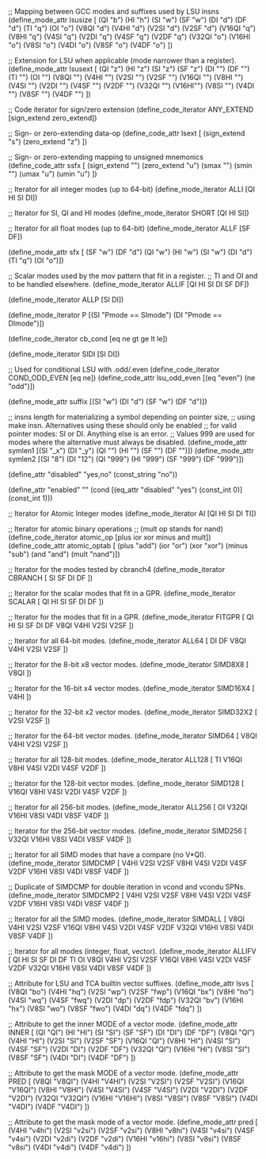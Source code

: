 ;; Mapping between GCC modes and suffixes used by LSU insns
(define_mode_attr lsusize [
  (QI "b")
  (HI "h")
  (SI "w")
  (SF "w")
  (DI "d")
  (DF "d")
  (TI "q")
  (OI "o")
  (V8QI "d")
  (V4HI "d")
  (V2SI "d")
  (V2SF "d")
  (V16QI "q")
  (V8HI "q")
  (V4SI "q")
  (V2DI "q")
  (V4SF "q")
  (V2DF "q")
  (V32QI "o")
  (V16HI "o")
  (V8SI "o")
  (V4DI "o")
  (V8SF "o")
  (V4DF "o")
])

;; Extension for LSU when applicable (mode narrower than a register).
(define_mode_attr lsusext [
  (QI "z")
  (HI "z")
  (SI "z")
  (SF "z")
  (DI "")
  (DF "")
  (TI "")
  (OI "")
  (V8QI "")
  (V4HI "")
  (V2SI "")
  (V2SF "")
  (V16QI "")
  (V8HI "")
  (V4SI "")
  (V2DI "")
  (V4SF "")
  (V2DF "")
  (V32QI "")
  (V16HI"")
  (V8SI "")
  (V4DI "")
  (V8SF "")
  (V4DF "")
])

;; Code iterator for sign/zero extension
(define_code_iterator ANY_EXTEND [sign_extend zero_extend])

;; Sign- or zero-extending data-op
(define_code_attr lsext [
  (sign_extend "s")
  (zero_extend "z")
])

;; Sign- or zero-extending mapping to unsigned mnemonics
(define_code_attr ssfx [
  (sign_extend "")
  (zero_extend "u")
  (smax "")
  (smin "")
  (umax "u")
  (umin "u")
])

;; Iterator for all integer modes (up to 64-bit)
(define_mode_iterator ALLI [QI HI SI DI])

;; Iterator for SI, QI and HI modes
(define_mode_iterator SHORT [QI HI SI])

;; Iterator for all float modes (up to 64-bit)
(define_mode_iterator ALLF [SF DF])

(define_mode_attr sfx [
  (SF "w")
  (DF "d")
  (QI "w")
  (HI "w")
  (SI "w")
  (DI "d")
  (TI "q")
  (OI "o")])

;; Scalar modes used by the mov pattern that fit in a register.
;; TI and OI and to be handled elsewhere.
(define_mode_iterator ALLIF [QI HI SI DI SF DF])

(define_mode_iterator ALLP [SI DI])

(define_mode_iterator P [(SI "Pmode == SImode") (DI "Pmode == DImode")])

(define_code_iterator cb_cond [eq ne gt ge lt le])

(define_mode_iterator SIDI [SI DI])

;; Used for conditional LSU with .odd/.even
(define_code_iterator COND_ODD_EVEN [eq ne])
(define_code_attr lsu_odd_even [(eq "even") (ne "odd")])

(define_mode_attr suffix [(SI "w") (DI "d") (SF "w") (DF "d")])

;; insns length for materializing a symbol depending on pointer size,
;; using make insn. Alternatives using these should only be enabled
;; for valid pointer modes: SI or DI. Anything else is an error.
;; Values 999 are used for modes where the alternative must always be disabled.
(define_mode_attr symlen1 [(SI "_x") (DI "_y") (QI "") (HI "") (SF "") (DF "")])
(define_mode_attr symlen2 [(SI "8") (DI "12") (QI "999") (HI "999") (SF "999") (DF "999")])

(define_attr "disabled" "yes,no" (const_string "no"))

(define_attr "enabled" ""
  (cond [(eq_attr "disabled" "yes") (const_int 0)]
        (const_int 1)))

;; Iterator for Atomic Integer modes
(define_mode_iterator AI [QI HI SI DI TI])

;; Iterator for atomic binary operations
;; (mult op stands for nand)
(define_code_iterator atomic_op [plus ior xor minus and mult])
(define_code_attr atomic_optab [
  (plus "add")
  (ior "or")
  (xor "xor")
  (minus "sub")
  (and "and")
  (mult "nand")])

;; Iterator for the modes tested by cbranch<m>4
(define_mode_iterator CBRANCH [
  SI SF DI DF
])

;; Iterator for the scalar modes that fit in a GPR.
(define_mode_iterator SCALAR [
  QI HI SI SF DI DF
])

;; Iterator for the modes that fit in a GPR.
(define_mode_iterator FITGPR [
  QI HI SI SF DI DF
  V8QI V4HI V2SI V2SF
])

;; Iterator for all 64-bit modes.
(define_mode_iterator ALL64 [
  DI DF
  V8QI V4HI V2SI V2SF
])

;; Iterator for the 8-bit x8 vector modes.
(define_mode_iterator SIMD8X8 [
  V8QI
])

;; Iterator for the 16-bit x4 vector modes.
(define_mode_iterator SIMD16X4 [
  V4HI
])

;; Iterator for the 32-bit x2 vector modes.
(define_mode_iterator SIMD32X2 [
  V2SI V2SF
])

;; Iterator for the 64-bit vector modes.
(define_mode_iterator SIMD64 [
  V8QI V4HI V2SI V2SF
])

;; Iterator for all 128-bit modes.
(define_mode_iterator ALL128 [
  TI
  V16QI V8HI V4SI V2DI V4SF V2DF
])

;; Iterator for the 128-bit vector modes.
(define_mode_iterator SIMD128 [
  V16QI V8HI V4SI V2DI V4SF V2DF
])

;; Iterator for all 256-bit modes.
(define_mode_iterator ALL256 [
  OI
  V32QI V16HI V8SI V4DI V8SF V4DF
])

;; Iterator for the 256-bit vector modes.
(define_mode_iterator SIMD256 [
  V32QI V16HI V8SI V4DI V8SF V4DF
])

;; Iterator for all SIMD modes that have a compare (no V*QI).
(define_mode_iterator SIMDCMP [
  V4HI V2SI V2SF
  V8HI V4SI V2DI V4SF V2DF
  V16HI V8SI V4DI V8SF V4DF
])

;; Duplicate of SIMDCMP for double iteration in vcond and vcondu SPNs.
(define_mode_iterator SIMDCMP2 [
  V4HI V2SI V2SF
  V8HI V4SI V2DI V4SF V2DF
  V16HI V8SI V4DI V8SF V4DF
])

;; Iterator for all the SIMD modes.
(define_mode_iterator SIMDALL [
  V8QI V4HI V2SI V2SF
  V16QI V8HI V4SI V2DI V4SF V2DF
  V32QI V16HI V8SI V4DI V8SF V4DF
])

;; Iterator for all modes (integer, float, vector).
(define_mode_iterator ALLIFV [
  QI HI SI SF DI DF TI OI
  V8QI V4HI V2SI V2SF
  V16QI V8HI V4SI V2DI V4SF V2DF
  V32QI V16HI V8SI V4DI V8SF V4DF
])

;; Attribute for LSU and TCA builtin vector suffixes.
(define_mode_attr lsvs [
   (V8QI    "bo")
   (V4HI    "hq")
   (V2SI    "wp")
   (V2SF    "fwp")
   (V16QI   "bx")
   (V8HI    "ho")
   (V4SI    "wq")
   (V4SF    "fwq")
   (V2DI    "dp")
   (V2DF    "fdp")
   (V32QI   "bv")
   (V16HI   "hx")
   (V8SI    "wo")
   (V8SF    "fwo")
   (V4DI    "dq")
   (V4DF    "fdq")
])

;; Attribute to get the inner MODE of a vector mode.
(define_mode_attr INNER [
   (QI      "QI")
   (HI      "HI")
   (SI      "SI")
   (SF      "SF")
   (DI      "DI")
   (DF      "DF")
   (V8QI    "QI")
   (V4HI    "HI")
   (V2SI    "SI")
   (V2SF    "SF")
   (V16QI   "QI")
   (V8HI    "HI")
   (V4SI    "SI")
   (V4SF    "SF")
   (V2DI    "DI")
   (V2DF    "DF")
   (V32QI   "QI")
   (V16HI   "HI")
   (V8SI    "SI")
   (V8SF    "SF")
   (V4DI    "DI")
   (V4DF    "DF")
])

;; Attribute to get the mask MODE of a vector mode.
(define_mode_attr PRED [
   (V8QI    "V8QI")
   (V4HI    "V4HI")
   (V2SI    "V2SI")
   (V2SF    "V2SI")
   (V16QI   "V16QI")
   (V8HI    "V8HI")
   (V4SI    "V4SI")
   (V4SF    "V4SI")
   (V2DI    "V2DI")
   (V2DF    "V2DI")
   (V32QI   "V32QI")
   (V16HI   "V16HI")
   (V8SI    "V8SI")
   (V8SF    "V8SI")
   (V4DI    "V4DI")
   (V4DF    "V4DI")
])

;; Attribute to get the mask mode of a vector mode.
(define_mode_attr pred [
   (V4HI    "v4hi")
   (V2SI    "v2si")
   (V2SF    "v2si")
   (V8HI    "v8hi")
   (V4SI    "v4si")
   (V4SF    "v4si")
   (V2DI    "v2di")
   (V2DF    "v2di")
   (V16HI   "v16hi")
   (V8SI    "v8si")
   (V8SF    "v8si")
   (V4DI    "v4di")
   (V4DF    "v4di")
])

